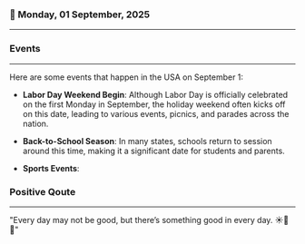 ### 📅 Monday, 01 September, 2025
------
### Events
------
Here are some events that happen in the USA on September 1:

- **Labor Day Weekend Begin**: Although Labor Day is officially celebrated on the first Monday in September, the holiday weekend often kicks off on this date, leading to various events, picnics, and parades across the nation.
  
- **Back-to-School Season**: In many states, schools return to session around this time, making it a significant date for students and parents.
  
- **Sports Events**:
### Positive Qoute
------
"Every day may not be good, but there’s something good in every day. ☀️💖✨"
